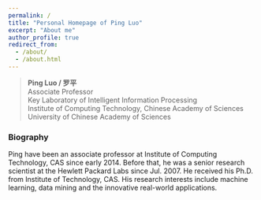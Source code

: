 ```yaml
---
permalink: /
title: "Personal Homepage of Ping Luo"
excerpt: "About me"
author_profile: true
redirect_from: 
  - /about/
  - /about.html
---
```


> **Ping Luo / 罗平**          
> Associate Professor             
> Key Laboratory of Intelligent Information Processing             
> Institute of Computing Technology, Chinese Academy of Sciences          
> University of Chinese Academy of Sciences            


### Biography
Ping have been an associate professor at Institute of Computing Technology, CAS since early 2014. Before that, he was a senior research scientist at the Hewlett Packard Labs since Jul. 2007. He received his Ph.D. from Institute of Technology, CAS. His research interests include machine learning, data mining and the innovative real-world applications.